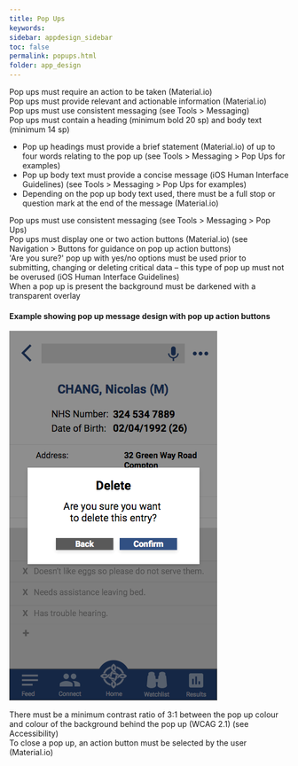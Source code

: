 ```yaml
---
title: Pop Ups   
keywords:
sidebar: appdesign_sidebar
toc: false
permalink: popups.html
folder: app_design 
---
```


Pop ups must require an action to be taken (Material.io)  
Pop ups must provide relevant and actionable information (Material.io)  
Pop ups must use consistent messaging (see Tools > Messaging)  
Pop ups must contain a heading (minimum bold 20 sp) and body text (minimum 14 sp)  
* Pop up headings must provide a brief statement (Material.io) of up to four words relating to the pop up (see Tools > Messaging > Pop Ups for examples)  
* Pop up body text must provide a concise message (iOS Human Interface Guidelines) (see Tools > Messaging > Pop Ups for examples)  
* Depending on the pop up body text used, there must be a full stop or question mark at the end of the message (Material.io)

Pop ups must use consistent messaging (see Tools > Messaging > Pop Ups)  
Pop ups must display one or two action buttons (Material.io) (see Navigation > Buttons for guidance on pop up action buttons)  
'Are you sure?' pop up with yes/no options must be used prior to submitting, changing or deleting critical data – this type of pop up must not be overused (iOS Human Interface Guidelines)  
When a pop up is present the background must be darkened with a transparent overlay  

#### Example showing pop up message design with pop up action buttons

<img class="img-responsive img-thumbnail" src="/images/examples/design-standards-user-interaction-popup.png">

There must be a minimum contrast ratio of 3:1 between the pop up colour and colour of the background behind the pop up (WCAG 2.1) (see Accessibility)  
To close a pop up, an action button must be selected by the user (Material.io)  


